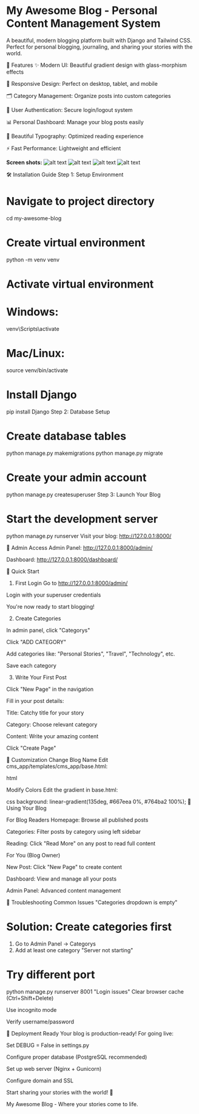 
# **My Awesome Blog - Personal Content Management System**

A beautiful, modern blogging platform built with Django and Tailwind CSS. Perfect for personal blogging, journaling, and sharing your stories with the world.

🚀 Features
✨ Modern UI: Beautiful gradient design with glass-morphism effects

📱 Responsive Design: Perfect on desktop, tablet, and mobile

🗂️ Category Management: Organize posts into custom categories

🔐 User Authentication: Secure login/logout system

📊 Personal Dashboard: Manage your blog posts easily

🎨 Beautiful Typography: Optimized reading experience

⚡ Fast Performance: Lightweight and efficient


**Screen shots:**
![alt text](screenshots/Image1.JPG)
![alt text](screenshots/Image2.JPG)
![alt text](screenshots/Image3.JPG)
![alt text](screenshots/Image4.JPG)



🛠️ Installation Guide
Step 1: Setup Environment

# Navigate to project directory
cd my-awesome-blog

# Create virtual environment
python -m venv venv

# Activate virtual environment
# Windows:
venv\Scripts\activate
# Mac/Linux:
source venv/bin/activate

# Install Django
pip install Django
Step 2: Database Setup

# Create database tables
python manage.py makemigrations
python manage.py migrate

# Create your admin account
python manage.py createsuperuser
Step 3: Launch Your Blog

# Start the development server
python manage.py runserver
Visit your blog: http://127.0.0.1:8000/

👤 Admin Access
Admin Panel: http://127.0.0.1:8000/admin/

Dashboard: http://127.0.0.1:8000/dashboard/

📖 Quick Start

1. First Login
Go to http://127.0.0.1:8000/admin/

Login with your superuser credentials

You're now ready to start blogging!

2. Create Categories
   
In admin panel, click "Categorys"

Click "ADD CATEGORY"

Add categories like: "Personal Stories", "Travel", "Technology", etc.

Save each category

3. Write Your First Post
   
Click "New Page" in the navigation

Fill in your post details:

Title: Catchy title for your story

Category: Choose relevant category

Content: Write your amazing content

Click "Create Page"

🎨 Customization
Change Blog Name
Edit cms_app/templates/cms_app/base.html:

html
<!-- Change "My Awesome Blog" to your preferred name -->
Modify Colors
Edit the gradient in base.html:

css
background: linear-gradient(135deg, #667eea 0%, #764ba2 100%);
📱 Using Your Blog

For Blog Readers
Homepage: Browse all published posts

Categories: Filter posts by category using left sidebar

Reading: Click "Read More" on any post to read full content

For You (Blog Owner)

New Post: Click "New Page" to create content

Dashboard: View and manage all your posts

Admin Panel: Advanced content management

🔧 Troubleshooting
Common Issues
"Categories dropdown is empty"

# Solution: Create categories first
1. Go to Admin Panel → Categorys
2. Add at least one category
"Server not starting"

# Try different port
python manage.py runserver 8001
"Login issues"
Clear browser cache (Ctrl+Shift+Delete)

Use incognito mode

Verify username/password

🚀 Deployment Ready
Your blog is production-ready! For going live:

Set DEBUG = False in settings.py

Configure proper database (PostgreSQL recommended)

Set up web server (Nginx + Gunicorn)

Configure domain and SSL

Start sharing your stories with the world! 🌟

   My Awesome Blog - Where your stories come to life.
